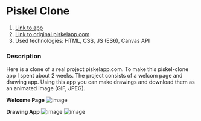# Piskel Clone

1. [Link to app](https://arthur199212.github.io/piskel-clone/)
2. [Link to original piskelapp.com](https://www.piskelapp.com/)
3. Used technologies: HTML, CSS, JS (ES6), Canvas API


### Description

Here is a clone of a real project piskelapp.com. To make this piskel-clone app I spent about 2 weeks. The project consists of a welcom page and drawing app. Using this app you can make drawings and download them as an animated image (GIF, JPEG).

**Welcome Page**
![image](https://photos.app.goo.gl/RaxZFQPxGwXvGBsP6)

**Drawing App**
![image](https://photos.app.goo.gl/7rZN1PY77EGKNKpv7)
![image](https://photos.app.goo.gl/LH9nqPgGq2fhJyMM8)
